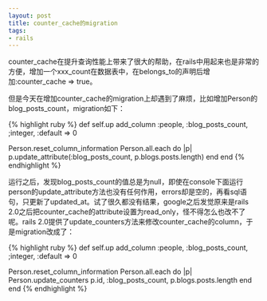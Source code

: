 ```yaml
---
layout: post
title: counter_cache的migration
tags:
- rails
---
```

counter_cache在提升查询性能上带来了很大的帮助，在rails中用起来也是非常的方便，增加一个xxx_count在数据表中，在belongs_to的声明后增加:counter_cache => true。

但是今天在增加counter_cache的migration上却遇到了麻烦，比如增加Person的blog_posts_count，migration如下：

{% highlight ruby %}
def self.up
  add_column :people, :blog_posts_count, ;integer, :default => 0

  Person.reset_column_information
  Person.all.each do |p|
    p.update_attribute(:blog_posts_count, p.blogs.posts.length)
  end
end
{% endhighlight %}

运行之后，发现blog_posts_count的值总是为null，即使在console下面运行person的update_attribute方法也没有任何作用，errors却是空的，再看sql语句，只更新了updated_at。试了很久都没有结果，google之后发觉原来是rails 2.0之后把counter_cache的attribute设置为read_only，怪不得怎么也改不了呢。rails 2.0提供了update_counters方法来修改counter_cache的column，于是migration改成了：

{% highlight ruby %}
def self.up
  add_column :people, :blog_posts_count, ;integer, :default => 0

  Person.reset_column_information
  Person.all.each do |p|
    Person.update_counters p.id, :blog_posts_count, p.blogs.posts.length
  end
end
{% endhighlight %}

